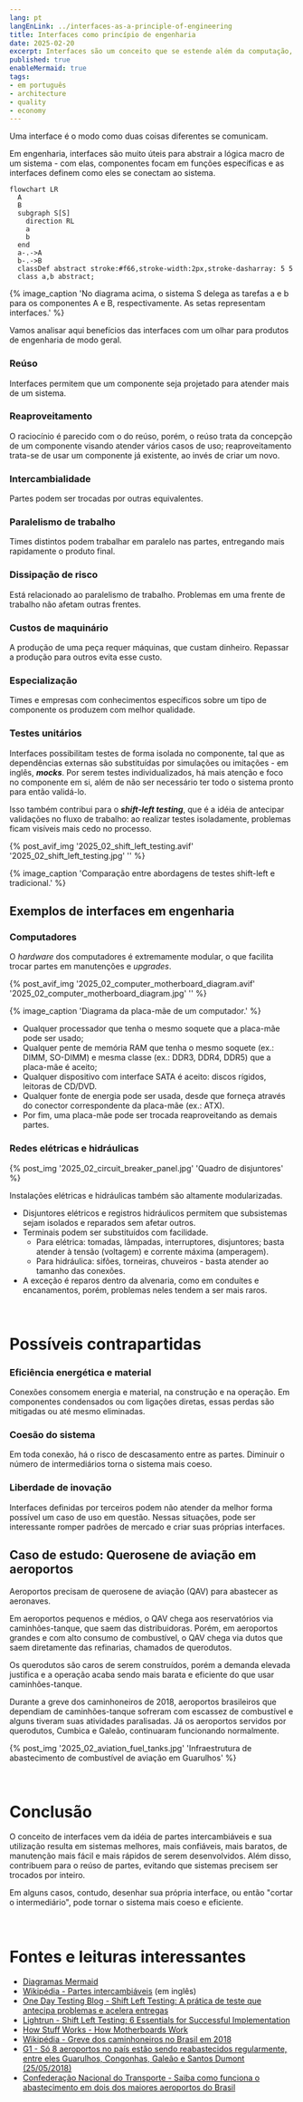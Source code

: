 ```yaml
---
lang: pt
langEnLink: ../interfaces-as-a-principle-of-engineering
title: Interfaces como princípio de engenharia
date: 2025-02-20
excerpt: Interfaces são um conceito que se estende além da computação, abrangendo economia, indústria e sociedade.
published: true
enableMermaid: true
tags:
- em português
- architecture
- quality
- economy
---
```


Uma interface é o modo como duas coisas diferentes se comunicam.

Em engenharia, interfaces são muito úteis para abstrair a lógica macro de um sistema - com elas, componentes focam em funções específicas e as interfaces definem como eles se conectam ao sistema.

```mermaid
flowchart LR
  A
  B
  subgraph S[S]
    direction RL
    a
    b
  end
  a-.->A  
  b-.->B
  classDef abstract stroke:#f66,stroke-width:2px,stroke-dasharray: 5 5
  class a,b abstract;
```

{% image_caption 'No diagrama acima, o sistema S delega as tarefas a e b para os componentes A e B, respectivamente. As setas representam interfaces.' %}

Vamos analisar aqui benefícios das interfaces com um olhar para produtos de engenharia de modo geral.

### Reúso

Interfaces permitem que um componente seja projetado para atender mais de um sistema.

### Reaproveitamento

O raciocínio é parecido com o do reúso, porém, o reúso trata da concepção de um componente visando atender vários casos de uso; reaproveitamento trata-se de usar um componente já existente, ao invés de criar um novo.

### Intercambialidade

Partes podem ser trocadas por outras equivalentes.

### Paralelismo de trabalho

Times distintos podem trabalhar em paralelo nas partes, entregando mais rapidamente o produto final.

### Dissipação de risco

Está relacionado ao paralelismo de trabalho. Problemas em uma frente de trabalho não afetam outras frentes.

### Custos de maquinário

A produção de uma peça requer máquinas, que custam dinheiro. Repassar a produção para outros evita esse custo.

### Especialização

Times e empresas com conhecimentos específicos sobre um tipo de componente os produzem com melhor qualidade.

### Testes unitários

Interfaces possibilitam testes de forma isolada no componente, tal que as dependências externas são substituídas por simulações ou imitações - em inglês, ***mocks***. Por serem testes individualizados, há mais atenção e foco no componente em si, além de não ser necessário ter todo o sistema pronto para então validá-lo.

Isso também contribui para o ***shift-left testing***, que é a idéia de antecipar validações no fluxo de trabalho: ao realizar testes isoladamente, problemas ficam visíveis mais cedo no processo.

{% post_avif_img '2025_02_shift_left_testing.avif' '2025_02_shift_left_testing.jpg' '' %}

{% image_caption 'Comparação entre abordagens de testes shift-left e tradicional.' %}

## Exemplos de interfaces em engenharia

### Computadores

O *hardware* dos computadores é extremamente modular, o que facilita trocar partes em manutenções e *upgrades*.

{% post_avif_img '2025_02_computer_motherboard_diagram.avif' '2025_02_computer_motherboard_diagram.jpg' '' %}

{% image_caption 'Diagrama da placa-mãe de um computador.' %}

- Qualquer processador que tenha o mesmo soquete que a placa-mãe pode ser usado;
- Qualquer pente de memória RAM que tenha o mesmo soquete (ex.: DIMM, SO-DIMM) e mesma classe (ex.: DDR3, DDR4, DDR5) que a placa-mãe é aceito;
- Qualquer dispositivo com interface SATA é aceito: discos rígidos, leitoras de CD/DVD.
- Qualquer fonte de energia pode ser usada, desde que forneça através do conector correspondente da placa-mãe (ex.: ATX).
- Por fim, uma placa-mãe pode ser trocada reaproveitando as demais partes.

### Redes elétricas e hidráulicas

{% post_img '2025_02_circuit_breaker_panel.jpg' 'Quadro de disjuntores' %}

Instalações elétricas e hidráulicas também são altamente modularizadas.

- Disjuntores elétricos e registros hidráulicos permitem que subsistemas sejam isolados e reparados sem afetar outros.
- Terminais podem ser substituídos com facilidade.
  - Para elétrica: tomadas, lâmpadas, interruptores, disjuntores; basta atender à tensão (voltagem) e corrente máxima (amperagem).
  - Para hidráulica: sifões, torneiras, chuveiros - basta atender ao tamanho das conexões.
- A exceção é reparos dentro da alvenaria, como em conduítes e encanamentos, porém, problemas neles tendem a ser mais raros.

<br/>

# Possíveis contrapartidas

### Eficiência energética e material

Conexões consomem energia e material, na construção e na operação. Em componentes condensados ou com ligações diretas, essas perdas são mitigadas ou até mesmo eliminadas.

### Coesão do sistema

Em toda conexão, há o risco de descasamento entre as partes. Diminuir o número de intermediários torna o sistema mais coeso.

### Liberdade de inovação

Interfaces definidas por terceiros podem não atender da melhor forma possível um caso de uso em questão. Nessas situações, pode ser interessante romper padrões de mercado e criar suas próprias interfaces.

## Caso de estudo: Querosene de aviação em aeroportos

Aeroportos precisam de querosene de aviação (QAV) para abastecer as aeronaves.

Em aeroportos pequenos e médios, o QAV chega aos reservatórios via caminhões-tanque, que saem das distribuidoras. Porém, em aeroportos grandes e com alto consumo de combustível, o QAV chega via dutos que saem diretamente das refinarias, chamados de querodutos.

Os querodutos são caros de serem construídos, porém a demanda elevada justifica e a operação acaba sendo mais barata e eficiente do que usar caminhões-tanque.

Durante a greve dos caminhoneiros de 2018, aeroportos brasileiros que dependiam de caminhões-tanque sofreram com escassez de combustível e alguns tiveram suas atividades paralisadas. Já os aeroportos servidos por querodutos, Cumbica e Galeão, continuaram funcionando normalmente.

{% post_img '2025_02_aviation_fuel_tanks.jpg' 'Infraestrutura de abastecimento de combustível de aviação em Guarulhos' %}

<br/>

# Conclusão

O conceito de interfaces vem da idéia de partes intercambiáveis e sua utilização resulta em sistemas melhores, mais confiáveis, mais baratos, de manutenção mais fácil e mais rápidos de serem desenvolvidos. Além disso, contribuem para o reúso de partes, evitando que sistemas precisem ser trocados por inteiro.

Em alguns casos, contudo, desenhar sua própria interface, ou então "cortar o intermediário", pode tornar o sistema mais coeso e eficiente.

<br/>

# Fontes e leituras interessantes

- [Diagramas Mermaid](https://mermaid.live)
- [Wikipédia - Partes intercambiáveis](https://en.wikipedia.org/wiki/Interchangeable_parts) (em inglês)
- [One Day Testing Blog - Shift Left Testing: A prática de teste que antecipa problemas e acelera entregas](https://blog.onedaytesting.com.br/shift-left-testing/)
- [Lightrun - Shift Left Testing: 6 Essentials for Successful Implementation](https://lightrun.com/shift-left-testing/)
- [How Stuff Works - How Motherboards Work](https://computer.howstuffworks.com/motherboard1.htm)
- [Wikipédia - Greve dos caminhoneiros no Brasil em 2018](https://pt.wikipedia.org/wiki/Greve_dos_caminhoneiros_no_Brasil_em_2018)
- [G1 - Só 8 aeroportos no país estão sendo reabastecidos regularmente, entre eles Guarulhos, Congonhas, Galeão e Santos Dumont (25/05/2018)](https://g1.globo.com/economia/noticia/so-8-aeroportos-no-pais-estao-sendo-reabastecidos-regularmente-entre-eles-guarulhos-congonhas-galeao-e-santos-dumont.ghtml)
- [Confederação Nacional do Transporte - Saiba como funciona o abastecimento em dois dos maiores aeroportos do Brasil](https://www.cnt.org.br/agencia-cnt/saiba-como-funciona-abastecimento-maiores-aeroportos)